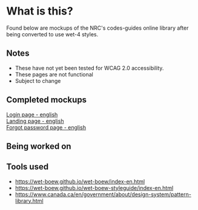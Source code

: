 # What is this?
Found below are mockups of the NRC's codes-guides online library after being converted to use wet-4 styles.<br/>

## Notes
- These have not yet been tested for WCAG 2.0 accessibility.
- These pages are not functional
- Subject to change

## Completed mockups
[Login page - english](https://marcmeth.github.io/CGO_wet4_conversion/SUO_login_eng)<br/>
[Landing page - english](https://marcmeth.github.io/CGO_wet4_conversion/SUO_main_eng)<br/>
[Forgot password page - english](https://marcmeth.github.io/CGO_wet4_conversion/SUO_forgot_username_eng)

## Being worked on

## Tools used
- https://wet-boew.github.io/wet-boew/index-en.html
- https://wet-boew.github.io/wet-boew-styleguide/index-en.html
- https://www.canada.ca/en/government/about/design-system/pattern-library.html

